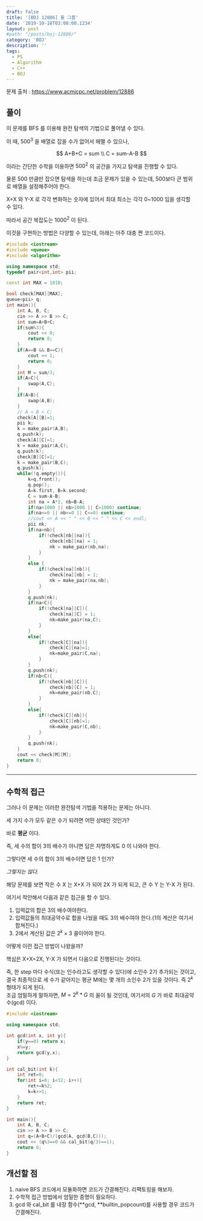 ```yaml
---
draft: false
title: '[BOJ 12886] 돌 그룹'
date: '2019-10-18T03:08:00.1234'
layout: post
#path: "/posts/boj-12886/"
category: 'BOJ'
description: ''
tags:
  - PS
  - Algorithm
  - C++
  - BOJ
---
```


문제 출처 : https://www.acmicpc.net/problem/12886

## 풀이

이 문제를 BFS 를 이용해 완전 탐색의 기법으로 풀어낼 수 있다.

이 때, $500^3$ 을 배열로 잡을 수가 없어서 헤맬 수 있으나,

$$
A+B+C = sum \\
C = sum-A-B
$$

이라는 간단한 수학을 이용하면 $500^2$ 의 공간을 가지고 탐색을 진행할 수 있다.

물론 500 만큼만 잡으면 탐색을 하는데 조금 문제가 있을 수 있는데, 500보다 큰 범위로 배열을 설정해주어야 한다.

X+X 와 Y-X 로 각각 변화하는 숫자에 있어서 최대 최소는 각각 0~1000 임을 생각할 수 있다.

따라서 공간 복잡도는 $1000^2$ 이 된다.

이것을 구현하는 방법은 다양할 수 있는데, 아래는 아주 대충 짠 코드이다.

```cpp {numberLines: true}
#include <iostream>
#include <queue>
#include <algorithm>

using namespace std;
typedef pair<int,int> pii;

const int MAX = 1010;

bool check[MAX][MAX];
queue<pii> q;
int main(){
    int A, B, C;
    cin >> A >> B >> C;
    int sum=A+B+C;
    if(sum%3){
        cout << 0;
        return 0;
    }
    if(A==B && B==C){
        cout << 1;
        return 0;
    }
    int M = sum/3;
    if(A>C){
        swap(A,C);
    }
    if(A>B){
        swap(A,B);
    }
    // A < B < C;
    check[A][B]=1;
    pii k;
    k = make_pair(A,B);
    q.push(k);
    check[A][C]=1;
    k = make_pair(A,C);
    q.push(k);
    check[B][C]=1;
    k = make_pair(B,C);
    q.push(k);
    while(!q.empty()){
        k=q.front();
        q.pop();
        A=k.first, B=k.second;
        C = sum-A-B;
        int na = A*2, nb=B-A;
        if(na>1000 || nb>1000 || C>1000) continue;
        if(na<=0 || nb<=0 || C<=0) continue;
        //cout << A << " " << B << " " << C << endl;
        pii nk;
        if(na>nb){
            if(!check[nb][na]){
                check[nb][na] = 1;
                nk = make_pair(nb,na);
            }
        }
        else {
            if(!check[na][nb]){
                check[na][nb] = 1;
                nk = make_pair(na,nb);
            }
        }
        q.push(nk);
        if(na<C){
            if(!check[na][C]){
                check[na][C] = 1;
                nk=make_pair(na,C);
            }
        }
        else{
            if(!check[C][na]){
                check[C][na]=1;
                nk=make_pair(C,na);
            }
        }
        q.push(nk);
        if(nb<C){
            if(!check[nb][C]){
                check[nb][C] = 1;
                nk=make_pair(nb,C);
            }
        }
        else{
            if(!check[C][nb]){
                check[C][nb]=1;
                nk=make_pair(C,nb);
            }
        }
        q.push(nk);
    }
    cout << check[M][M];
    return 0;
}
```

---

## 수학적 접근

그러나 이 문제는 이러한 완전탐색 기법을 적용하는 문제는 아니다.

세 가지 수가 모두 같은 수가 되려면 어떤 상태인 것인가?

바로 **평균** 이다.

즉, 세 수의 합이 3의 배수가 아니면 답은 자명하게도 0 이 나와야 한다.

그렇다면 세 수의 합이 3의 배수이면 답은 1 인가?

_그렇지는 않다._

해당 문제를 보면 작은 수 X 는 X+X 가 되어 2X 가 되게 되고, 큰 수 Y 는 Y-X 가 된다.

여기서 착안해서 다음과 같은 접근을 할 수 있다.

1. 입력값의 합은 3의 배수여야한다.
2. 입력값들의 최대공약수로 합을 나눴을 때도 3의 배수여야 한다.(1의 계산은 여기서 합쳐진다.)
3. 2에서 계산된 값은 $2^k \times 3$ 꼴이어야 한다.

어떻게 이런 접근 방법이 나왔을까?

핵심은 X+X=2X, Y-X 가 되면서 다음으로 진행된다는 것이다.

즉, 한 step 마다 수식(또는 인수라고도 생각할 수 있다)에 소인수 2가 추가되는 것이고, 결국 최종적으로 세 수가 같아지는 평균 M에는 몇 개의 소인수 2가 있을 것이다. 즉 $2^k$ 형태가 되게 된다.  
조금 엄밀하게 말하자면, $M = 2^k * G$ 의 꼴이 될 것인데, 여기서의 $G$ 가 바로 최대공약수(gcd) 이다.

```cpp
#include <iostream>

using namespace std;

int gcd(int x, int y){
    if(y==0) return x;
    x%=y;
    return gcd(y,x);
}

int cal_bit(int k){
    int ret=0;
    for(int i=0; i<32; i++){
        ret+=k%2;
        k=k>>1;
    }
    return ret;
}

int main(){
    int A, B, C;
    cin >> A >> B >> C;
    int q=(A+B+C)/(gcd(A, gcd(B,C)));
    cout << (q%3==0 && cal_bit(q/3)==1);
    return 0;
}
```

## 개선할 점

1. naive BFS 코드에서 모듈화하면 코드가 간결해진다. 리팩토링을 해보자.
2. 수학적 접근 방법에서 엄밀한 증명이 필요하다.
3. gcd 와 cal_bit 를 내장 함수(**gcd, **builtin_popcount)를 사용할 경우 코드가 간결해진다.
